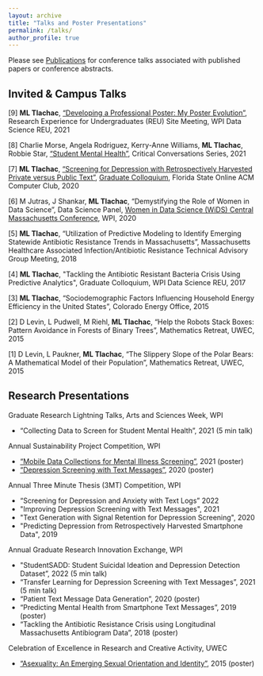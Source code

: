 ```yaml
---
layout: archive
title: "Talks and Poster Presentations"
permalink: /talks/
author_profile: true
---
```


Please see [Publications](https://mltlachac.github.io/publications/) for conference talks associated with published papers or conference abstracts.

## Invited & Campus Talks

[9] **ML Tlachac**, [“Developing a Professional Poster: My Poster Evolution”](https://github.com/mltlachac/mltlachac.github.io/blob/master/files/posterExamplesREU2021.pdf), Research Experience for Undergraduates (REU) Site Meeting, WPI Data Science REU, 2021

[8] Charlie Morse, Angela Rodriguez, Kerry-Anne Williams, **ML Tlachac**, Robbie Star, [“Student Mental Health”](https://www.wpi.edu/news/calendar/events/critical-conversations-student-mental-health-surviving-isolation-stress), Critical Conversations Series, 2021

[7] **ML Tlachac**, [“Screening for Depression with Retrospectively Harvested Private versus Public Text”](https://github.com/mltlachac/mltlachac.github.io/blob/master/files/TlachacPresFL2020.pdf), [Graduate Colloquium](https://github.com/mltlachac/mltlachac.github.io/blob/master/files/AnnouncementFL2020.pdf), Florida State Online ACM Computer Club, 2020

[6] M Jutras, J Shankar, **ML Tlachac**, “Demystifying the Role of Women in Data Science”, Data Science Panel, [Women in Data Science (WiDS) Central Massachusetts Conference](https://www.widscentralmass.org/), WPI, 2020

[5] **ML Tlachac**, “Utilization of Predictive Modeling to Identify Emerging Statewide Antibiotic Resistance Trends in Massachusetts”, Massachusetts Healthcare Associated Infection/Antibiotic Resistance Technical Advisory Group Meeting, 2018

[4] **ML Tlachac**, "Tackling the Antibiotic Resistant Bacteria Crisis Using Predictive Analytics", Graduate Colloquium, WPI Data Science REU, 2017

[3] **ML Tlachac**, “Sociodemographic Factors Influencing Household Energy Efficiency in the United States”, Colorado Energy Office, 2015

[2] D Levin, L Pudwell, M Riehl, **ML Tlachac**, “Help the Robots Stack Boxes: Pattern Avoidance in Forests of Binary Trees”, Mathematics Retreat, UWEC, 2015

[1] D Levin, L Paukner, **ML Tlachac**, “The Slippery Slope of the Polar Bears: A Mathematical Model of their Population”, Mathematics Retreat, UWEC, 2015

## Research Presentations

Graduate Research Lightning Talks, Arts and Sciences Week, WPI 
*	“Collecting Data to Screen for Student Mental Health”, 2021 (5 min talk)

Annual Sustainability Project Competition, WPI
* [“Mobile Data Collections for Mental Illness Screening”](https://wp.wpi.edu/sustainability-competition13/mobile-data-collections-for-mental-illness-screening/), 2021 (poster)
*	[“Depression Screening with Text Messages”](https://cpb-us-w2.wpmucdn.com/wp.wpi.edu/dist/1/395/files/2020/04/TlachacPoster2020-reduced.pdf), 2020 (poster)

Annual Three Minute Thesis (3MT) Competition, WPI
* “Screening for Depression and Anxiety with Text Logs” 2022
* "Improving Depression Screening with Text Messages", 2021
*	"Text Generation with Signal Retention for Depression Screening", 2020
*	"Predicting Depression from Retrospectively Harvested Smartphone Data", 2019

Annual Graduate Research Innovation Exchange, WPI
* "StudentSADD: Student Suicidal Ideation and Depression Detection Dataset”, 2022 (5 min talk)
*	“Transfer Learning for Depression Screening with Text Messages”, 2021 (5 min talk)
*	“Patient Text Message Data Generation”, 2020 (poster)
*	“Predicting Mental Health from Smartphone Text Messages”, 2019 (poster)
*	“Tackling the Antibiotic Resistance Crisis using Longitudinal Massachusetts Antibiogram Data”, 2018 (poster)

Celebration of Excellence in Research and Creative Activity, UWEC
*	[“Asexuality: An Emerging Sexual Orientation and Identity”](https://minds.wisconsin.edu/bitstream/handle/1793/74836/TlachacSp15.pdf?sequence=1&isAllowed=y), 2015 (poster)
